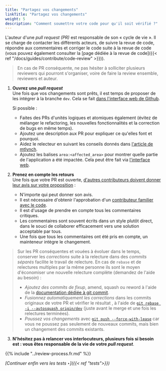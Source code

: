 ```yaml
---
title: "Partagez vos changements"
linkTitle: "Partagez vos changements"
weight: 5
description: "Comment soumettre votre code pour qu'il soit vérifié ?"
---
```


L'auteur d'une _pull request (PR)_ est responsable de son « cycle de vie ». Il se charge de contacter les différents acteurs, de suivre la revue de code, répondre aux commentaires et corriger le code suite à la revue de code (vous pouvez également consulter la [page dédiée à la revue de code]({{< ref "/docs/guides/contribute/code-review" >}})).

> En cas de PR conséquente, ne pas hésiter à solliciter plusieurs reviewers qui pourront s'organiser, voire de faire la review ensemble, reviewers et auteur.

1. **Ouvrez une _pull request_** \
   Une fois que vos changements sont prêts, il est temps de proposer de les intégrer à la branche `dev`.
   Cela se fait [dans l'interface web de Github](https://docs.github.com/en/pull-requests/collaborating-with-pull-requests/proposing-changes-to-your-work-with-pull-requests/creating-a-pull-request).

   Si possible :
   - Faites des PRs d'unités logiques et atomiques également (évitez de mélanger le refactoring, les nouvelles fonctionnalités et la correction de bugs en même temps).
   - Ajoutez une description aux PR pour expliquer ce qu'elles font et pourquoi.
   - Aidez le relecteur en suivant les conseils donnés dans [l'article de mtlynch](https://mtlynch.io/code-review-love/).
   - Ajoutez les balises `area:<affected_area>` pour montrer quelle partie de l'application a été impactée. Cela peut être fait via [l'interface web](https://docs.github.com/en/pull-requests/collaborating-with-pull-requests/proposing-changes-to-your-work-with-pull-requests/creating-a-pull-request).

2. **Prenez en compte les retours** \
   Une fois que votre PR est ouverte, [d'autres contributeurs doivent donner leur avis sur votre proposition](https://docs.github.com/en/pull-requests/collaborating-with-pull-requests/reviewing-changes-in-pull-requests/about-pull-request-reviews) :

   - N'importe qui peut donner son avis.
   - Il est nécessaire d'obtenir l'approbation d'un [contributeur familier avec le code](https://github.com/osrd-project/osrd/blob/dev/.github/CODEOWNERS).
   - Il est d'usage de prendre en compte tous les commentaires critiques.
   - Les commentaires sont souvent écrits dans un style plutôt direct, dans le souci de collaborer efficacement vers une solution acceptable par tous.
   - Une fois que tous les commentaires ont été pris en compte, un mainteneur intègre le changement.

> Sur les PR conséquentes et vouées à évoluer dans le temps, conserver les _corrections_ suite à la
relecture dans des _commits séparés_ facilite le travail de relecture. En cas de `rebase` et de
relectures multiples par la même personne ils sont le moyen d'économiser une nouvelle relecture
complète (demandez de l'aide au besoin) :
>  * _Ajoutez des commits de fixup_, amend, squash ou reword à l'aide de la
[documentation dédiée à git commit](https://git-scm.com/docs/git-commit#Documentation/git-commit.txt---fixupamendrewordltcommitgt).
>  * _Fusionnez automatiquement les corrections_ dans les commits originaux de votre PR et vérifier le résultat , à l'aide de
[`git rebase -i --autosquash origin/dev`](https://git-scm.com/docs/git-rebase#Documentation/git-rebase.txt---autosquash)
(juste avant le merge et une fois les relectures terminées).
>  * _Poussez vos changements_ avec
[`git push --force-with-lease`](https://git-scm.com/docs/git-push#Documentation/git-push.txt---no-force-with-lease)
car vous ne poussez pas seulement de nouveaux commits, mais bien un changement des commits existants.

3. **N'hésitez pas à relancer vos interlocuteurs, plusieurs fois si besoin est : vous êtes responsable de la vie de votre _pull request_**.

{{% include "../review-process.fr.md" %}}

*[Continuer enfin vers les tests ‣]({{< ref "tests">}})*
